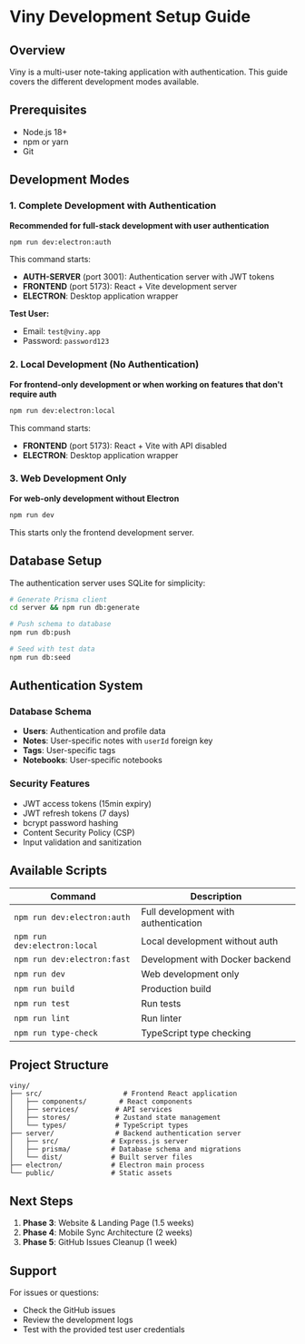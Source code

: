 # Viny Development Setup Guide

## Overview

Viny is a multi-user note-taking application with authentication. This guide covers the different development modes available.

## Prerequisites

- Node.js 18+
- npm or yarn
- Git

## Development Modes

### 1. Complete Development with Authentication

**Recommended for full-stack development with user authentication**

```bash
npm run dev:electron:auth
```

This command starts:

- **AUTH-SERVER** (port 3001): Authentication server with JWT tokens
- **FRONTEND** (port 5173): React + Vite development server
- **ELECTRON**: Desktop application wrapper

**Test User:**

- Email: `test@viny.app`
- Password: `password123`

### 2. Local Development (No Authentication)

**For frontend-only development or when working on features that don't require auth**

```bash
npm run dev:electron:local
```

This command starts:

- **FRONTEND** (port 5173): React + Vite with API disabled
- **ELECTRON**: Desktop application wrapper

### 3. Web Development Only

**For web-only development without Electron**

```bash
npm run dev
```

This starts only the frontend development server.

## Database Setup

The authentication server uses SQLite for simplicity:

```bash
# Generate Prisma client
cd server && npm run db:generate

# Push schema to database
npm run db:push

# Seed with test data
npm run db:seed
```

## Authentication System

### Database Schema

- **Users**: Authentication and profile data
- **Notes**: User-specific notes with `userId` foreign key
- **Tags**: User-specific tags
- **Notebooks**: User-specific notebooks

### Security Features

- JWT access tokens (15min expiry)
- JWT refresh tokens (7 days)
- bcrypt password hashing
- Content Security Policy (CSP)
- Input validation and sanitization

## Available Scripts

| Command                      | Description                          |
| ---------------------------- | ------------------------------------ |
| `npm run dev:electron:auth`  | Full development with authentication |
| `npm run dev:electron:local` | Local development without auth       |
| `npm run dev:electron:fast`  | Development with Docker backend      |
| `npm run dev`                | Web development only                 |
| `npm run build`              | Production build                     |
| `npm run test`               | Run tests                            |
| `npm run lint`               | Run linter                           |
| `npm run type-check`         | TypeScript type checking             |

## Project Structure

```
viny/
├── src/                    # Frontend React application
│   ├── components/        # React components
│   ├── services/         # API services
│   ├── stores/           # Zustand state management
│   └── types/            # TypeScript types
├── server/               # Backend authentication server
│   ├── src/             # Express.js server
│   ├── prisma/          # Database schema and migrations
│   └── dist/            # Built server files
├── electron/            # Electron main process
└── public/              # Static assets
```

## Next Steps

1. **Phase 3**: Website & Landing Page (1.5 weeks)
2. **Phase 4**: Mobile Sync Architecture (2 weeks)
3. **Phase 5**: GitHub Issues Cleanup (1 week)

## Support

For issues or questions:

- Check the GitHub issues
- Review the development logs
- Test with the provided test user credentials
